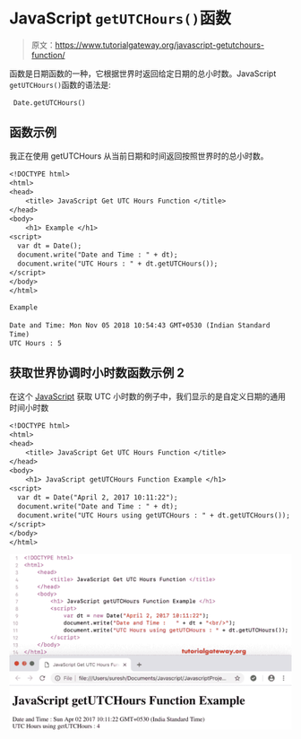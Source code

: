 # JavaScript `getUTCHours()`函数

> 原文：<https://www.tutorialgateway.org/javascript-getutchours-function/>

函数是日期函数的一种，它根据世界时返回给定日期的总小时数。JavaScript `getUTCHours()`函数的语法是:

```
 Date.getUTCHours()
```

## 函数示例

我正在使用 getUTCHours 从当前日期和时间返回按照世界时的总小时数。

```
<!DOCTYPE html>
<html>
<head>
    <title> JavaScript Get UTC Hours Function </title>
</head>
<body>
    <h1> Example </h1>
<script>
  var dt = Date();  
  document.write("Date and Time : " + dt);
  document.write("UTC Hours : " + dt.getUTCHours());
</script>
</body>
</html>
```

```
Example

Date and Time: Mon Nov 05 2018 10:54:43 GMT+0530 (Indian Standard Time)
UTC Hours : 5
```

## 获取世界协调时小时数函数示例 2

在这个 [JavaScript](https://www.tutorialgateway.org/javascript/) 获取 UTC 小时数的例子中，我们显示的是自定义日期的通用时间小时数

```
<!DOCTYPE html>
<html>
<head>
    <title> JavaScript Get UTC Hours Function </title>
</head>
<body>
    <h1> JavaScript getUTCHours Function Example </h1>
<script>
  var dt = Date("April 2, 2017 10:11:22");
  document.write("Date and Time : " + dt);
  document.write("UTC Hours using getUTCHours : " + dt.getUTCHours());
</script>
</body>
</html>
```

![JavaScript getUTCHours Function 2](img/5e4d7a21717509557153498e204f97c6.png)